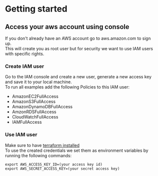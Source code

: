 # Getting started

## Access your aws account using console

If you don't already have an AWS account go to aws.amazon.com to sign up.\
This will create you as root user but for security we want to use IAM users with specific rights.

### Create IAM user

Go to the IAM console and create a new user, generate a new access key and save it to your local machine.\
To run all examples add the following Policies to this IAM user:

- AmazonEC2FullAccess
- AmazonS3FullAccess
- AmazonDynamoDBFullAccess
- AmzonRDSFullAccess
- CloudWatchFullAccess
- IAMFullAccess

### Use IAM user

Make sure to have [terraform installed](https://www.terraform.io/downloads)\
To use the created credentials we set them as environment variables by running the following commands:

```
export AWS_ACCESS_KEY_ID=(your access key id)
export AWS_SECRET_ACCESS_KEY=(your secret access key)
```
